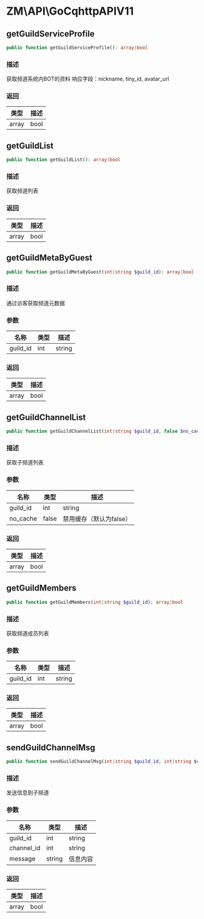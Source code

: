 # ZM\API\GoCqhttpAPIV11

## getGuildServiceProfile

```php
public function getGuildServiceProfile(): array|bool
```

### 描述

获取频道系统内BOT的资料
响应字段：nickname, tiny_id, avatar_url

### 返回

| 类型 | 描述 |
| ---- | ----------- |
| array|bool | 返回API调用结果（数组）或异步API调用状态（bool） |


## getGuildList

```php
public function getGuildList(): array|bool
```

### 描述

获取频道列表

### 返回

| 类型 | 描述 |
| ---- | ----------- |
| array|bool | 返回API调用结果（数组）或异步API调用状态（bool） |


## getGuildMetaByGuest

```php
public function getGuildMetaByGuest(int|string $guild_id): array|bool
```

### 描述

通过访客获取频道元数据

### 参数

| 名称 | 类型 | 描述 |
| -------- | ---- | ----------- |
| guild_id | int|string | 频道ID |

### 返回

| 类型 | 描述 |
| ---- | ----------- |
| array|bool | 返回API调用结果（数组）或异步API调用状态（bool） |


## getGuildChannelList

```php
public function getGuildChannelList(int|string $guild_id, false $no_cache): array|bool
```

### 描述

获取子频道列表

### 参数

| 名称 | 类型 | 描述 |
| -------- | ---- | ----------- |
| guild_id | int|string | 频道ID |
| no_cache | false | 禁用缓存（默认为false） |

### 返回

| 类型 | 描述 |
| ---- | ----------- |
| array|bool | 返回API调用结果（数组）或异步API调用状态（bool） |


## getGuildMembers

```php
public function getGuildMembers(int|string $guild_id): array|bool
```

### 描述

获取频道成员列表

### 参数

| 名称 | 类型 | 描述 |
| -------- | ---- | ----------- |
| guild_id | int|string | 频道ID |

### 返回

| 类型 | 描述 |
| ---- | ----------- |
| array|bool | 返回API调用结果（数组）或异步API调用状态（bool） |


## sendGuildChannelMsg

```php
public function sendGuildChannelMsg(int|string $guild_id, int|string $channel_id, string $message): array|bool
```

### 描述

发送信息到子频道

### 参数

| 名称 | 类型 | 描述 |
| -------- | ---- | ----------- |
| guild_id | int|string | 频道ID |
| channel_id | int|string | 子频道ID |
| message | string | 信息内容 |

### 返回

| 类型 | 描述 |
| ---- | ----------- |
| array|bool | 返回API调用结果（数组）或异步API调用状态（bool） |

